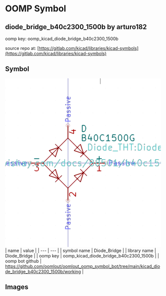 # OOMP Symbol  
## diode_bridge_b40c2300_1500b  by arturo182  
  
oomp key: oomp_kicad_diode_bridge_b40c2300_1500b  
  
source repo at: [https://gitlab.com/kicad/libraries/kicad-symbols](https://gitlab.com/kicad/libraries/kicad-symbols)  
## Symbol  
  
[![working.png](working_600.png)](working.png)  
| name | value | 
| --- | --- | 
| symbol name | Diode_Bridge | 
| library name | Diode_Bridge | 
| oomp key | oomp_kicad_diode_bridge_b40c2300_1500b | 
| oomp bot github | https://github.com/oomlout/oomlout_oomp_symbol_bot/tree/main/kicad_diode_bridge_b40c2300_1500b/working | 
## Images  
